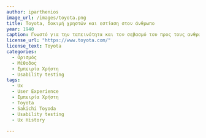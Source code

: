 ```yaml
---
author: iparthenios
image_url: /images/toyota.png
title: Toyota, δοκιμή χρηστών και εστίαση στον άνθρωπο 
year: 1940
caption: Γνωστό για την ταπεινότητα και τον σεβασμό του προς τους ανθρώπους, το σύστημα παραγωγής της Toyota μπορεί να θεωρηθεί σημαντικός πρόδρομος του σχεδιασμού με επίκεντρο τον χρήστη.Η ανθρώπινη συμβολή ενθαρρύνθηκε ιδιαίτερα στην Toyota - έτσι ώστε ένας μέσος εργάτης του εργοστασίου να μπορεί να σταματήσει τη γραμμή συναρμολόγησης εάν χρειαζόταν βελτίωση, κάτι που μπορεί να θεωρηθεί μια μορφή δοκιμής ευχρηστίας.
license_url: "https://www.toyota.com/" 
license_text: Toyota 
categories:
  - Ορισμός
  - Μέθοδος
  - Εμπειρία Χρήστη
  - Usability testing
tags:
  - Ux 
  - User Experience 
  - Εμπειρία Χρήστη 
  - Toyota
  - Sakichi Toyoda
  - Usability testing
  - Ux History
  
---
```


